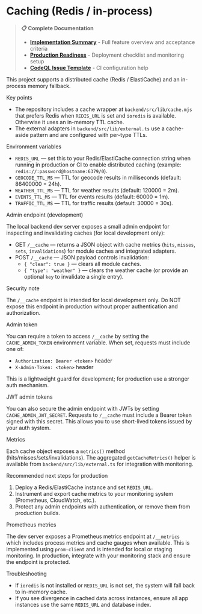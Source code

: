 # Caching (Redis / in-process)

> **📋 Complete Documentation**
> - **[Implementation Summary](./CACHING_IMPLEMENTATION.md)** - Full feature overview and acceptance criteria
> - **[Production Readiness](./PRODUCTION_READINESS.md)** - Deployment checklist and monitoring setup
> - **[CodeQL Issue Template](./CODEQL_ISSUE_TEMPLATE.md)** - CI configuration help

This project supports a distributed cache (Redis / ElastiCache) and an in-process memory fallback.

Key points

- The repository includes a cache wrapper at `backend/src/lib/cache.mjs` that prefers Redis when `REDIS_URL` is set and `ioredis` is available. Otherwise it uses an in-memory TTL cache.
- The external adapters in `backend/src/lib/external.ts` use a cache-aside pattern and are configured with per-type TTLs.

Environment variables

- `REDIS_URL` — set this to your Redis/ElastiCache connection string when running in production or CI to enable distributed caching (example: `redis://:password@hostname:6379/0`).
- `GEOCODE_TTL_MS` — TTL for geocode results in milliseconds (default: 86400000 = 24h).
- `WEATHER_TTL_MS` — TTL for weather results (default: 120000 = 2m).
- `EVENTS_TTL_MS` — TTL for events results (default: 60000 = 1m).
- `TRAFFIC_TTL_MS` — TTL for traffic results (default: 30000 = 30s).

Admin endpoint (development)

The local backend dev server exposes a small admin endpoint for inspecting and invalidating caches (for local development only):

- GET `/__cache` — returns a JSON object with cache metrics (`hits`, `misses`, `sets`, `invalidations`) for module caches and integrated adapters.
- POST `/__cache` — JSON payload controls invalidation:
  - `{ "clear": true }` — clears all module caches.
  - `{ "type": "weather" }` — clears the weather cache (or provide an optional `key` to invalidate a single entry).

Security note

The `/__cache` endpoint is intended for local development only. Do NOT expose this endpoint in production without proper authentication and authorization.

Admin token

You can require a token to access `/__cache` by setting the `CACHE_ADMIN_TOKEN` environment variable. When set, requests must include one of:

- `Authorization: Bearer <token>` header
- `X-Admin-Token: <token>` header

This is a lightweight guard for development; for production use a stronger auth mechanism.

JWT admin tokens

You can also secure the admin endpoint with JWTs by setting `CACHE_ADMIN_JWT_SECRET`. Requests to `/__cache` must include a Bearer token signed with this secret. This allows you to use short-lived tokens issued by your auth system.

Metrics

Each cache object exposes a `metrics()` method (hits/misses/sets/invalidations). The aggregated `getCacheMetrics()` helper is available from `backend/src/lib/external.ts` for integration with monitoring.

Recommended next steps for production

1. Deploy a Redis/ElastiCache instance and set `REDIS_URL`.
2. Instrument and export cache metrics to your monitoring system (Prometheus, CloudWatch, etc.).
3. Protect any admin endpoints with authentication, or remove them from production builds.

Prometheus metrics

The dev server exposes a Prometheus metrics endpoint at `/__metrics` which includes process metrics and cache gauges when available. This is implemented using `prom-client` and is intended for local or staging monitoring. In production, integrate with your monitoring stack and ensure the endpoint is protected.

Troubleshooting

- If `ioredis` is not installed or `REDIS_URL` is not set, the system will fall back to in-memory cache.
- If you see divergence in cached data across instances, ensure all app instances use the same `REDIS_URL` and database index.
